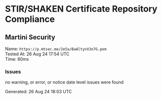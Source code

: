 # STIR/SHAKEN Certificate Repository Compliance

## Martini Security

Name: `https://p.mtsec.me/2e5a/BaAltynX3n7G.pem`\
Tested At: 26 Aug 24 17:54 UTC\
Time: 80ms

### Issues

no warning, or error, or notice date level issues were found

Generated: 26 Aug 24 18:03 UTC
